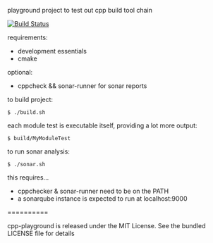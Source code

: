 playground project to test out cpp build tool chain

[![Build Status](https://travis-ci.org/wicked539/cpp-playground.svg?branch=master)](https://travis-ci.org/wicked539/cpp-playground)

requirements: 
* development essentials
* cmake

optional:
* cppcheck && sonar-runner for sonar reports

to build project:

```
$ ./build.sh
```

each module test is executable itself, providing a lot more output:

`$ build/MyModuleTest`

to run sonar analysis:

```
$ ./sonar.sh
```

this requires...
* cppchecker & sonar-runner need to be on the PATH
* a sonarqube instance is expected to run at localhost:9000

==========

cpp-playground is released under the MIT License. See the bundled LICENSE file for details
